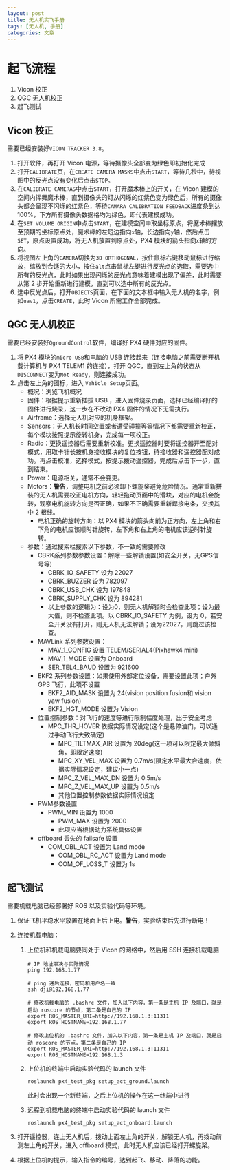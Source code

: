 ```yaml
---
layout: post
title: 无人机实飞手册
tags: [无人机, 手册]
categories: 文章
---
```


# 起飞流程

1. Vicon 校正
2. QGC 无人机校正
3. 起飞测试

## Vicon 校正

需要已经安装好`VICON TRACKER 3.8`。

1. 打开软件，再打开 Vicon 电源，等待摄像头全部变为绿色即初始化完成
2. 打开`CALIBRATE`页，在`CREATE CAMERA MASKS`中点击`START`，等待几秒中，待视图中的反光点没有变化后点击`STOP`。
3. 在`CALIBRATE CAMERAS`中点击`START`，打开魔术棒上的开关，在 Vicon 建模的空间内挥舞魔术棒，直到摄像头的灯从闪烁的红紫色变为绿色后，所有的摄像头都会呈现不闪烁的红紫色，等待`CAMARA CALIBRATION FEEDBACK`进度条到达 100%，下方所有摄像头数据格均为绿色，即代表建模成功。
4. 在`SET VOLUME ORIGIN`中点击`START`，在建模空间中取坐标原点，将魔术棒摆放至预期的坐标原点处，魔术棒的左短边指向`x`轴，长边指向`y`轴，然后点击`SET`，原点设置成功，将无人机放置到原点处，PX4 模块的箭头指向`x`轴的方向。
5. 将视图左上角的`CAMERA`切换为`3D ORTHOGONAL`，按住鼠标右键移动鼠标进行缩放，缩放到合适的大小，按住`alt`点击鼠标左键进行反光点的选取，需要选中所有的反光点，此时如果出现闪烁的反光点意味着建模出现了偏差，此时需要从第 2 步开始重新进行建模，直到可以选中所有的反光点。
6. 选中反光点后，打开`OBJECTS`页面，在下面的文本框中输入无人机的名字，例如`uav1`，点击`CREATE`，此时 Vicon 所需工作全部完成。

## QGC 无人机校正

需要已经安装好`QgroundControl`软件，编译好 PX4 硬件对应的固件。

1. 将 PX4 模块的`micro USB`和电脑的 USB 连接起来（连接电脑之前需要断开机载计算机与 PX4 TELEM1 的连接），打开 QGC，直到左上角的状态从`DISCONNECT`变为`Not Ready`，则连接成功。
2. 点击左上角的图标，进入 `Vehicle Setup`页面。
   - 概况：浏览飞机概况
   - 固件：根据提示重新插拔 USB ，进入固件烧录页面，选择已经编译好的固件进行烧录，这一步在不改动 PX4 固件的情况下无需执行。
   - Airframe：选择无人机对应的机身框架。
   - Sensors：无人机长时间空置或者遭受碰撞等等情况下都需要重新校正，每个模块按照提示旋转机身，完成每一项校正。
   - Radio：更换遥控器后需要重新校准。更换遥控器时要将遥控器开至配对模式，用取卡针长按机身接收模块的复位按钮，待接收器和遥控器配对成功。再点击校准，选择模式，按提示拨动遥控器，完成后点击下一步，直到结束。
   - Power：电源相关，通常不会变更。
   - Motors：**警告**，调整电机之前必须卸下螺旋桨避免危险情况。通常重新拼装的无人机需要校正电机方向，轻轻拖动页面中的滑块，对应的电机会旋转，观察电机旋转方向是否正确，如果不正确需要重新焊接电条，交换其中 2 根线。
     - 电机正确的旋转方向：以 PX4 模块的箭头向前为正方向，左上角和右下角的电机应该顺时针旋转，左下角和右上角的电机应该逆时针旋转。
   - 参数：通过搜索栏搜索以下参数，不一致的需要修改
     - CBRK系列参数参数设置：解除一些解锁设置(如安全开关，无GPS信号等)
       - CBRK_IO_SAFETY 设为 22027
       - CBRK_BUZZER 设为 782097
       - CBRK_USB_CHK 设为 197848
       - CBRK_SUPPLY_CHK 设为 894281
       - 以上参数的逻辑为：设为0，则无人机解锁时会检查此项；设为最大值，则不检查此项。以 CBRK_IO_SAFETY 为例，设为 0，若安全开关没有打开，则无人机无法解锁；设为22027，则跳过该检查。
     - MAVLink 系列参数设置：
       - MAV_1_CONFIG 设置 TELEM/SERIAL4(Pixhawk4 mini)
       - MAV_1_MODE 设置为 Onboard
       - SER_TEL4_BAUD 设置为 921600
     - EKF2 系列参数设置：如果使用外部定位设备，需要设置此项；户外 GPS 飞行，此项不设置
       - EKF2_AID_MASK 设置为 24(vision position fusion和 vision yaw fusion)
       - EKF2_HGT_MODE 设置为 Vision
     - 位置控制参数：对飞行的速度等进行限制幅度处理，出于安全考虑
       - MPC_THR_HOVER 依据实际情况设定(这个是悬停油门，可以通过手动飞行大致确定)
         - MPC_TILTMAX_AIR 设置为 20deg(这一项可以限定最大倾斜角，即限定速度)
         - MPC_XY_VEL_MAX 设置为 0.7m/s(限定水平最大合速度，依据实际情况设定，建议小一点)
         - MPC_Z_VEL_MAX_DN 设置为 0.5m/s
         - MPC_Z_VEL_MAX_UP 设置为 0.5m/s
         - 其他位置控制参数依据实际情况设定
     - PWM参数设置
       - PWM_MIN 设置为 1000
         - PWM_MAX 设置为 2000
         - 此项应当根据动力系统具体设置
     - offboard 丢失的 failsafe 设置
       - COM_OBL_ACT 设置为 Land mode
         - COM_OBL_RC_ACT 设置为 Land mode
         - COM_OF_LOSS_T 设置为 1s

## 起飞测试

需要机载电脑已经部署好 ROS 以及实验代码等环境。

1. 保证飞机平稳水平放置在地面上后上电。**警告**，实验结束后先进行断电！

2. 连接机载电脑：

   1. 上位机和机载电脑要同处于 Vicon 的网络中，然后用 SSH 连接机载电脑

      ```shell
      # IP 地址取决与实际情况
      ping 192.168.1.77
      
      # ping 通后连接，密码和用户名一致
      ssh dji@192.168.1.77
      
      # 修改机载电脑的 .bashrc 文件，加入以下内容，第一条是主机 IP 及端口，就是启动 roscore 的节点，第二条是自己的 IP
      export ROS_MASTER_URI=http://192.168.1.3:11311
      export ROS_HOSTNAME=192.168.1.77
      
      # 修改上位机的 .bashrc 文件，加入以下内容，第一条是主机 IP 及端口，就是启动 roscore 的节点，第二条是自己的 IP
      export ROS_MASTER_URI=http://192.168.1.3:11311
      export ROS_HOSTNAME=192.168.1.3
      ```

   2. 上位机的终端中启动实验代码的 launch 文件

      ```shell
      roslaunch px4_test_pkg setup_act_ground.launch
      ```

      此时会出现一个新终端，之后上位机的操作在这一终端中进行

   3. 远程到机载电脑的终端中启动实验代码的 launch 文件

      ```shell
      roslaunch px4_test_pkg setup_act_onboard.launch
      ```

3. 打开遥控器，连上无人机后，拨动上面左上角的开关，解锁无人机，再拨动前测左上角的开关，进入 offboard 模式，此时无人机应该已经打开螺旋桨。

4. 根据上位机的提示，输入指令的编号，达到起飞、移动、降落的功能。